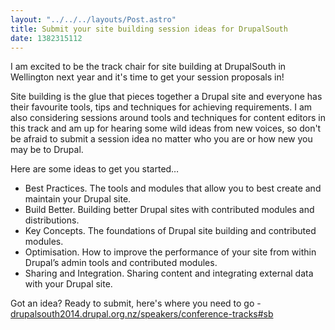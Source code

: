 ```yaml
---
layout: "../../../layouts/Post.astro"
title: Submit your site building session ideas for DrupalSouth
date: 1382315112
---
```



I am excited to be the track chair for site building at DrupalSouth in Wellington next year and it&#39;s time to get your session proposals in!

Site building is the glue that pieces together a Drupal site and everyone has their favourite tools, tips and techniques for achieving requirements. I am also considering sessions around tools and techniques for content editors in this track and am up for hearing some wild ideas from new voices, so don&#39;t be afraid to submit a session idea no matter who you are or how new you may be to Drupal.

Here are some ideas to get you started&hellip;<ul><li>Best Practices. The tools and modules that allow you to best create and maintain your Drupal site.</li><li>Build Better. Building better Drupal sites with contributed modules and distributions.</li><li>Key Concepts. The foundations of Drupal site building and contributed modules.</li><li>Optimisation. How to improve the performance of your site from within Drupal&rsquo;s admin tools and contributed modules.</li><li>Sharing and Integration. Sharing content and integrating external data with your Drupal site.</li></ul>

Got an idea? Ready to submit, here&#39;s where you need to go - <a href="https://drupalsouth2014.drupal.org.nz/speakers/conference-tracks#sb" target="_blank">drupalsouth2014.drupal.org.nz/speakers/conference-tracks#sb</a>
